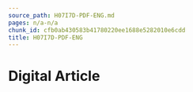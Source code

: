 ```yaml
---
source_path: H07I7D-PDF-ENG.md
pages: n/a-n/a
chunk_id: cfb0ab430583b41780220ee1688e5282010e6cdd
title: H07I7D-PDF-ENG
---
```

# Digital Article

